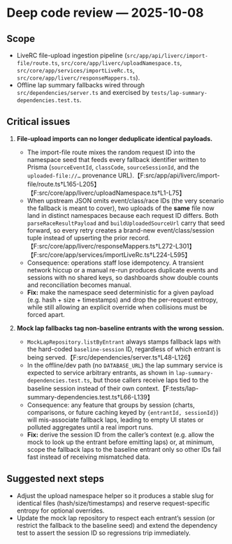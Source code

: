 # Deep code review — 2025-10-08

## Scope
- LiveRC file-upload ingestion pipeline (`src/app/api/liverc/import-file/route.ts`, `src/core/app/liverc/uploadNamespace.ts`, `src/core/app/services/importLiveRc.ts`, `src/core/app/liverc/responseMappers.ts`).
- Offline lap summary fallbacks wired through `src/dependencies/server.ts` and exercised by `tests/lap-summary-dependencies.test.ts`.

## Critical issues

1. **File-upload imports can no longer deduplicate identical payloads.**
   - The import-file route mixes the random request ID into the namespace seed that feeds every fallback identifier written to Prisma (`sourceEventId`, `classCode`, `sourceSessionId`, and the `uploaded-file://…` provenance URL).【F:src/app/api/liverc/import-file/route.ts†L165-L205】【F:src/core/app/liverc/uploadNamespace.ts†L1-L75】
   - When upstream JSON omits event/class/race IDs (the very scenario the fallback is meant to cover), two uploads of the **same** file now land in distinct namespaces because each request ID differs. Both `parseRaceResultPayload` and `buildUploadedSourceUrl` carry that seed forward, so every retry creates a brand-new event/class/session tuple instead of upserting the prior record.【F:src/core/app/liverc/responseMappers.ts†L272-L301】【F:src/core/app/services/importLiveRc.ts†L224-L595】
   - Consequence: operations staff lose idempotency. A transient network hiccup or a manual re-run produces duplicate events and sessions with no shared keys, so dashboards show double counts and reconciliation becomes manual.
   - **Fix:** make the namespace seed deterministic for a given payload (e.g. hash + size + timestamps) and drop the per-request entropy, while still allowing an explicit override when collisions must be forced apart.

2. **Mock lap fallbacks tag non-baseline entrants with the wrong session.**
   - `MockLapRepository.listByEntrant` always stamps fallback laps with the hard-coded `baseline-session` ID, regardless of which entrant is being served.【F:src/dependencies/server.ts†L48-L126】
   - In the offline/dev path (no `DATABASE_URL`) the lap summary service is expected to service arbitrary entrants, as shown in `lap-summary-dependencies.test.ts`, but those callers receive laps tied to the baseline session instead of their own context.【F:tests/lap-summary-dependencies.test.ts†L66-L139】
   - Consequence: any feature that groups by session (charts, comparisons, or future caching keyed by `{entrantId, sessionId}`) will mis-associate fallback laps, leading to empty UI states or polluted aggregates until a real import runs.
   - **Fix:** derive the session ID from the caller’s context (e.g. allow the mock to look up the entrant before emitting laps) or, at minimum, scope the fallback laps to the baseline entrant only so other IDs fail fast instead of receiving mismatched data.

## Suggested next steps
- Adjust the upload namespace helper so it produces a stable slug for identical files (hash/size/timestamps) and reserve request-specific entropy for optional overrides.
- Update the mock lap repository to respect each entrant’s session (or restrict the fallback to the baseline seed) and extend the dependency test to assert the session ID so regressions trip immediately.
